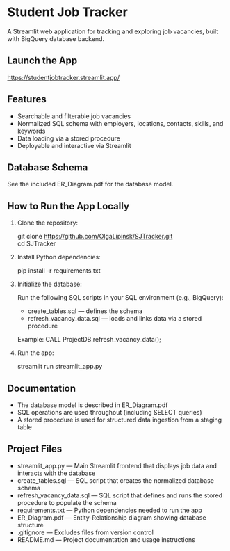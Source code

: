 # Student Job Tracker

A Streamlit web application for tracking and exploring job vacancies, built with BigQuery database backend.

## Launch the App

https://studentjobtracker.streamlit.app/

## Features

- Searchable and filterable job vacancies
- Normalized SQL schema with employers, locations, contacts, skills, and keywords
- Data loading via a stored procedure
- Deployable and interactive via Streamlit

## Database Schema

See the included ER_Diagram.pdf for the database model.

## How to Run the App Locally

1. Clone the repository:

   git clone https://github.com/OlgaLipinsk/SJTracker.git  
   cd SJTracker

2. Install Python dependencies:

   pip install -r requirements.txt

3. Initialize the database:

   Run the following SQL scripts in your SQL environment (e.g., BigQuery):

   - create_tables.sql — defines the schema  
   - refresh_vacancy_data.sql — loads and links data via a stored procedure

   Example:
   CALL ProjectDB.refresh_vacancy_data();

4. Run the app:

   streamlit run streamlit_app.py

## Documentation

- The database model is described in ER_Diagram.pdf
- SQL operations are used throughout (including SELECT queries)
- A stored procedure is used for structured data ingestion from a staging table

## Project Files

- streamlit_app.py — Main Streamlit frontend that displays job data and interacts with the database
- create_tables.sql — SQL script that creates the normalized database schema
- refresh_vacancy_data.sql — SQL script that defines and runs the stored procedure to populate the schema
- requirements.txt — Python dependencies needed to run the app
- ER_Diagram.pdf — Entity-Relationship diagram showing database structure
- .gitignore — Excludes files from version control
- README.md — Project documentation and usage instructions

